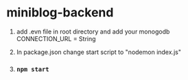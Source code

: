 # miniblog-backend
1. add .evn file in root directory and add your monogodb CONNECTION_URL = String

2. In package.json change start script to "nodemon index.js"
3. ### `npm start`
